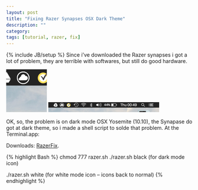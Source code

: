 ```yaml
---
layout: post
title: "Fixing Razer Synapses OSX Dark Theme"
description: ""
category: 
tags: [tutorial, razer, fix]
---
```

{% include JB/setup %}
Since i’ve downloaded the Razer synapses i got a lot of problem, they are terrible with softwares, but still do good hardware.

![](/assets/img/post/razer1.png)
![](/assets/img/post/razer2.png)

OK, so, the problem is on dark mode OSX Yosemite (10.10), the Synapase do got at dark theme, so i made a shell script to solde that problem. At the Terminal.app:

Downloads: [RazerFix](http://github.com/lbenicio/fixRazerSynapses).

{% highlight Bash %}
chmod 777 razer.sh
./razer.sh black (for dark mode icon)

./razer.sh white (for white mode icon – icons back to normal)
{% endhighlight %}
 